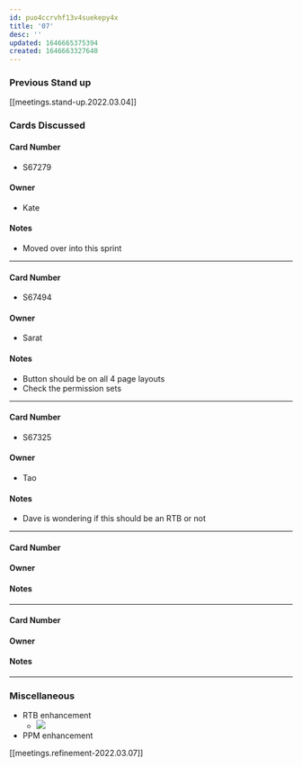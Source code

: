 ```yaml
---
id: puo4ccrvhf13v4suekepy4x
title: '07'
desc: ''
updated: 1646665375394
created: 1646663327640
---
```


### Previous Stand up
[[meetings.stand-up.2022.03.04]]

### Cards Discussed
#### Card Number
- S67279
#### Owner
- Kate
#### Notes
- Moved over into this sprint
---
#### Card Number
- S67494
#### Owner
- Sarat
#### Notes
- Button should be on all 4 page layouts
- Check the permission sets
---
#### Card Number
- S67325
#### Owner
- Tao
#### Notes
- Dave is wondering if this should be an RTB or not
---
#### Card Number
#### Owner
#### Notes
---
#### Card Number
#### Owner
#### Notes
---
### Miscellaneous
- RTB enhancement
    - ![](/assets/images/2022-03-07-09-44-24.png)
- PPM enhancement

[[meetings.refinement-2022.03.07]]
